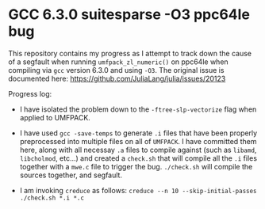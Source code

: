# GCC 6.3.0 suitesparse -O3 ppc64le bug

This repository contains my progress as I attempt to track down the cause of a segfault when running `umfpack_zl_numeric()` on ppc64le when compiling via `gcc` version 6.3.0 and using `-O3`.  The original issue is documented here: https://github.com/JuliaLang/julia/issues/20123

Progress log:

* I have isolated the problem down to the `-ftree-slp-vectorize` flag when applied to UMFPACK.

* I have used `gcc -save-temps` to generate `.i` files that have been properly preprocessed into multiple files on all of `UMFPACK`.  I have committed them here, along with all necessay `.a` files to compile against (such as `libamd`, `libcholmod`, etc...) and created a `check.sh` that will compile all the `.i` files together with a `mwe.c` file to trigger the bug.  `./check.sh` will compile the sources together, and segfault.

* I am invoking `creduce` as follows: `creduce --n 10 --skip-initial-passes ./check.sh *.i *.c`
